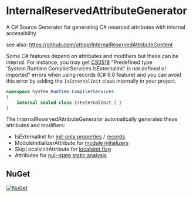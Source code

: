 # InternalReservedAttributeGenerator

A C# Source Generator for generating C# reserved attributes with internal accessibility.

see also: https://github.com/ufcpp/InternalReservedAttributeContent

Some C# features depend on attributes and modifiers but these can be internal. For instance, you may get [CS0518](https://docs.microsoft.com/en-us/dotnet/csharp/language-reference/compiler-messages/cs0518?f1url=%3FappId%3Droslyn%26k%3Dk(CS0518)) "Predefined type 'System.Runtime.CompilerServices.IsExternalInit' is not defined or imported" errors when using records (C# 9.0 feature) and you can avoid this error by adding the `IsExternalInit` class internally in your project.

```cs
namespace System.Runtime.CompilerServices
{
    internal sealed class IsExternalInit { }
}
```

The InternalReservedAttributeGenerator automatically generates these attributes and modifiers:

- IsExternalInit for [init-only properties](https://github.com/dotnet/csharplang/blob/main/proposals/csharp-9.0/init.md) / [records](https://github.com/dotnet/csharplang/blob/main/proposals/csharp-9.0/records.md)
- ModuleInitializerAttribute for [module initializers](https://github.com/dotnet/csharplang/blob/main/proposals/csharp-9.0/module-initializers.md)
- SkipLocalsInitAttribute for [localsinit flag](https://github.com/dotnet/csharplang/blob/main/proposals/csharp-9.0/skip-localsinit.md)
- Attributes for [null-state static analysis](https://docs.microsoft.com/en-us/dotnet/csharp/language-reference/attributes/nullable-analysis)

## NuGet

[![NuGet](https://img.shields.io/nuget/v/InternalReservedAttributeGenerator?style=flat-square)](https://www.nuget.org/packages/InternalReservedAttributeGenerator)
